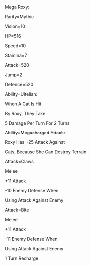 Mega Roxy:

Rarity=Mythic

Vision=10

HP=516

Speed=10

Stamina=7

Attack=520

Jump=2

Defence=520

Ability=Ultelian:

When A Cat Is Hit

By Roxy, They Take

5 Damage Per Turn For 2 Turns

Ability=Megacharged Attack:

Roxy Has +25 Attack Against

Cats, Because She Can Destroy Terrain

Attack=Claws

Melee

+11 Attack

-10 Enemy Defense When

Using Attack Against Enemy

Attack=Bite

Melee

+11 Attack

-11 Enemy Defense When

Using Attack Against Enemy

1 Turn Recharge
